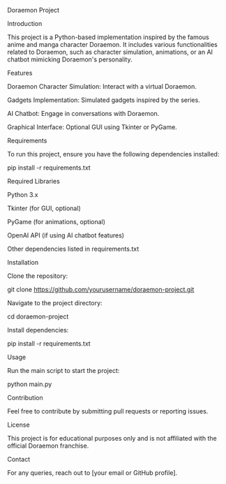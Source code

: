 Doraemon Project

Introduction

This project is a Python-based implementation inspired by the famous anime and manga character Doraemon. It includes various functionalities related to Doraemon, such as character simulation, animations, or an AI chatbot mimicking Doraemon's personality.

Features

Doraemon Character Simulation: Interact with a virtual Doraemon.

Gadgets Implementation: Simulated gadgets inspired by the series.

AI Chatbot: Engage in conversations with Doraemon.

Graphical Interface: Optional GUI using Tkinter or PyGame.

Requirements

To run this project, ensure you have the following dependencies installed:

pip install -r requirements.txt

Required Libraries

Python 3.x

Tkinter (for GUI, optional)

PyGame (for animations, optional)

OpenAI API (if using AI chatbot features)

Other dependencies listed in requirements.txt

Installation

Clone the repository:

git clone https://github.com/yourusername/doraemon-project.git

Navigate to the project directory:

cd doraemon-project

Install dependencies:

pip install -r requirements.txt

Usage

Run the main script to start the project:

python main.py

Contribution

Feel free to contribute by submitting pull requests or reporting issues.

License

This project is for educational purposes only and is not affiliated with the official Doraemon franchise.

Contact

For any queries, reach out to [your email or GitHub profile].

